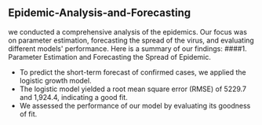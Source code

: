 ## Epidemic-Analysis-and-Forecasting
we conducted a comprehensive analysis of the epidemics. Our focus was on parameter estimation, forecasting the spread of the virus, and evaluating different models' performance. Here is a summary of our findings: 
####1. Parameter Estimation and Forecasting the Spread of Epidemic.
* To predict the short-term forecast of confirmed cases, we applied the logistic growth model.
* The logistic model yielded a root mean square error (RMSE) of 5229.7 and 1,924.4, indicating a good fit.
* We assessed the performance of our model by evaluating its goodness of fit.
